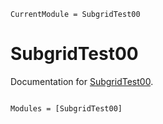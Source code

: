 ```@meta
CurrentModule = SubgridTest00
```

# SubgridTest00

Documentation for [SubgridTest00](https://github.com/FanWang0000/SubgridTest00.jl).

```@index
```

```@autodocs
Modules = [SubgridTest00]
```
